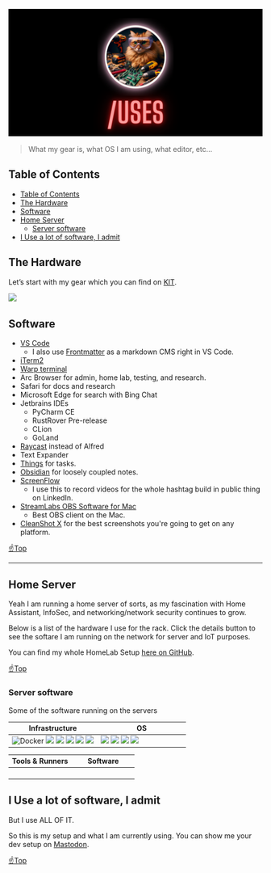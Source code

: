 <p align="center">
  <img src="assets/3.png" />
</p>

> What my gear is, what OS I am using, what editor, etc...

## Table of Contents
- [Table of Contents](#table-of-contents)
- [The Hardware](#the-hardware)
- [Software](#software)
- [Home Server](#home-server)
  - [Server software](#server-software)
- [I Use a lot of software, I admit](#i-use-a-lot-of-software-i-admit)

## The Hardware

Let’s start with my gear which you can find on [KIT](https://kit.co/tiffanywhite/my-office).

![](https://res.cloudinary.com/dfahg992n/image/upload/c_scale,w_742/v1706323003/tools_wa8xso.jpg)

## Software

- [VS Code](https://code.visualstudio.com/)
  - I also use [Frontmatter](https://frontmatter.codes) as a markdown CMS right in VS Code.
- [iTerm2](https://iterm2.com/)
- [Warp terminal](https://www.warp.dev/)
- Arc Browser for admin, home lab, testing, and research.
- Safari for docs and research
- Microsoft Edge for search with Bing Chat
- Jetbrains IDEs
  - PyCharm CE
  - RustRover Pre-release
  - CLion
  - GoLand
- [Raycast](https://raycast.com/) instead of Alfred
- Text Expander
- [Things](https://culturedcode.com/things/) for tasks.
- [Obsidian](https://obsidian.md) for loosely coupled notes.
- [ScreenFlow](https://www.telestream.net/screenflow/overview.htm)
  - I use this to record videos for the whole hashtag build in public thing on LinkedIn.
- [StreamLabs OBS Software for Mac](https://streamlabs.com/)
  - Best OBS client on the Mac.
- [CleanShot X](https://cleanshot.com/) for the best screenshots you're going to get on any platform.

[☝️Top](#table-of-contents)
<hr />

## Home Server
Yeah I am running a home server of sorts, as my fascination with Home Assistant, InfoSec, and networking/network security continues to grow.

Below is a list of the hardware I use for the rack. Click the details button to see the softare I am running on the network for server and IoT purposes.

You can find my whole HomeLab Setup
 [here on GitHub](https://homelab.tifflabs.org).

[☝️Top](#table-of-contents)

### Server software
Some of the software running on the servers

<table>    
  <thead>
    <tr>      
      <th>Infrastructure</th>
      <th>OS</th>
    </tr>
  </thead>      
  <tbody>
    <tr>
      <td width="50%">
        <img src="https://img.shields.io/badge/docker-0db7ed?style=for-the-badge&logo=docker&logoColor=white" alt="Docker">
        <img src="https://img.shields.io/badge/GitLab-FC6D26?style=for-the-badge&logo=gitlab&logoColor=white">
        <img src="https://img.shields.io/badge/Proxmox-E57000?style=for-the-badge&logo=proxmox&logoColor=white">
        <img src="https://img.shields.io/badge/k3s-FFC61C?style=for-the-badge&logo=k3s&logoColor=white">
        <img src="https://img.shields.io/badge/Nginx-009639?style=for-the-badge&logo=nginx&logoColor=white">
        <img src="https://img.shields.io/badge/Prometheus-E6522C?style=for-the-badge&logo=prometheus&logoColor=white">
      </td>
      <td valign="top" width="50%">
        <img src="https://img.shields.io/badge/mac%20os-000000?style=for-the-badge&logo=apple&logoColor=white">
        <img src="https://img.shields.io/badge/Debian-d70a53?style=for-the-badge&logo=debian&logoColor=white">
        <img src="https://img.shields.io/badge/Windows_11-0078d4?style=for-the-badge&logo=windows-11&logoColor=white">
        <img src="https://img.shields.io/badge/Ubuntu-dd4814?style=for-the-badge&logo=ubuntu&logoColor=white">
      </td>
    </tr>
  </tbody>    
</table>



<table>
  <thead>
    <tr>
      <th>Tools & Runners</th>
      <th>Software</th>
      <tbody>
        <td valign="top" width="50%">
        <img src="https://img.shields.io/badge/GitHub_Actions-2088FF?style=for-the-badge&logo=github-actions&logoColor=white" alt="">
        <img src="https://img.shields.io/badge/pihole-96060c?style=for-the-badge&logo=pihole&logoColor=white" alt="">
        <img src="https://img.shields.io/badge/mqtt-660006?style=for-the-badge&logo=mqtt&logoColor=white" alt="">
        <img src="https://img.shields.io/badge/Raspberry%20Pi-A22846?style=for-the-badge&logo=Raspberry%20Pi&logoColor=white" alt="">
        <img src="https://img.shields.io/badge/uptimekuma-5cdd8b?style=for-the-badge&logo=uptimekuma&logoColor=white" alt="">
      </td>
      <td valign="top" width="50%">
        <img src="https://img.shields.io/badge/Wiki%20js-1976D2?style=for-the-badge&logo=Wikidotjs&logoColor=white" alt="">
        <img src="https://img.shields.io/badge/jellyfin-00a4dc?style=for-the-badge&logo=jellyfin&logoColor=white" alt="">
        <img src="https://img.shields.io/badge/InfluxDB-22ADF6?style=for-the-badge&logo=InfluxDB&logoColor=white" alt="">
         <img src="https://img.shields.io/badge/esphome-000000?style=for-the-badge&logo=esphome&logoColor=white" alt="">
          <img src="https://img.shields.io/badge/Grafana-F2F4F9?style=for-the-badge&logo=grafana&logoColor=orange&labelColor=F2F4F9" alt="">
         <img src="https://img.shields.io/badge/Nextcloud-0082C9?style=for-the-badge&logo=Nextcloud&logoColor=white" alt=""> 
         <img src="https://img.shields.io/badge/wireguard-88171a?style=for-the-badge&logo=wireguard&logoColor=white" alt=""> 
      </td>
      </tbody>
    </tr>
  </thead>
</table>


## I Use a lot of software, I admit

But I use ALL OF IT.

So this is my setup and what I am currently using. You can show me your dev setup on [Mastodon](https://fosstodon.org/@tiff).


[☝️Top](#table-of-contents)
